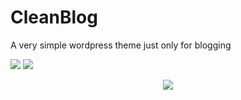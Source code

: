 # CleanBlog

A very simple wordpress theme just only for blogging

<a target="_blank" href="http://rayhan.info/electronthemes/wpdemo/cleanblog/"><img src="https://bitbucket.org/repo/68MA97/images/3692721187-live-demo.png"></a>
<a target="_blank" href="https://github.com/kingRayhan/cleanblog-wp-theme/archive/master.zip"><img src="https://bitbucket.org/repo/68MA97/images/3415470568-blue-color-free-Download-Button.png"></a>

<center>
<img src="http://image.prntscr.com/image/b6049b2c5bed4e96944c9571ff6e0853.png">
</center>

